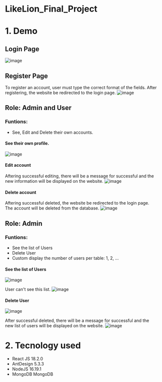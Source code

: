 # LikeLion_Final_Project
# 1. Demo
## Login Page
![image](https://user-images.githubusercontent.com/93385972/229016094-93fd59ed-cb4c-4a18-a859-d0b9b9dfb3bc.png)
## Register Page
To register an account, user must type the correct format of the fields. After registering, the website be redirected to the login page.
![image](https://user-images.githubusercontent.com/93385972/229016994-275a9a09-7f03-41a3-8629-3fcd2e7b2196.png)
## Role: Admin and User
### Funtions:
* See, Edit and Delete their own accounts.
#### See their own profile.
![image](https://user-images.githubusercontent.com/93385972/229020056-4aba5f1c-579d-483c-b042-0c3c3e81534f.png)
#### Edit account
Aftering successful editing, there will be a message for successful and the new information will be displayed on the website.
![image](https://user-images.githubusercontent.com/93385972/229020006-c1a478d3-0242-41b8-ae78-0e334df524b3.png)
#### Delete account
Aftering successful deleted, the website be redirected to the login page. The account will be deleted from the database. 
![image](https://user-images.githubusercontent.com/93385972/229020463-8b6b0db9-28d0-4aae-b8e6-8db6357b2740.png)
## Role: Admin
###  Funtions:
* See the list of Users
* Delete User
* Custom display the number of users per table: 1, 2, ...
#### See the list of Users
![image](https://user-images.githubusercontent.com/93385972/229021318-ba9a5b38-7f9c-40c3-8866-07fefd7814c6.png)

User can't see this list.
![image](https://user-images.githubusercontent.com/93385972/229022995-2e747a0b-f29e-46af-ae8b-8a84cdfa26ca.png)


#### Delete User
![image](https://user-images.githubusercontent.com/93385972/229022754-9d7be9e0-b7aa-4984-9d9f-faf4487b08eb.png)

After successful deleted, there will be a message for successful and the new list of users will be displayed on the website.
![image](https://user-images.githubusercontent.com/93385972/229022775-38681b2f-a1bc-4194-8ff5-116c69bb58be.png)
# 2. Tecnology used
* React JS 18.2.0
* AntDesign 5.3.3
* NodeJS 16.19.1
* MongoDB 
MongoDB


